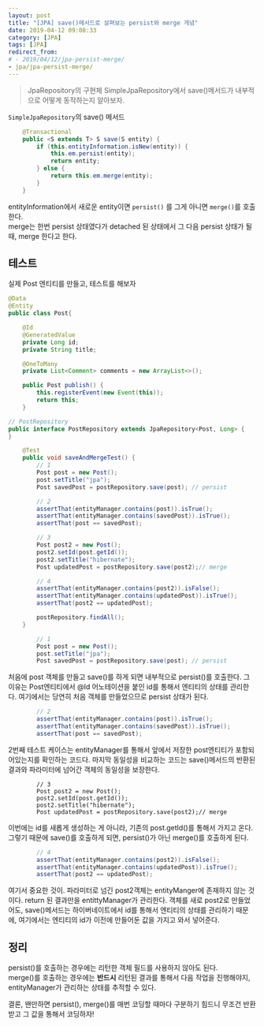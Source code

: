 ```yaml
---
layout: post
title: "[JPA] save()메서드로 살펴보는 persist와 merge 개념"
date: 2019-04-12 09:08:33
category: [JPA]
tags: [JPA]
redirect_from: 
# - 2019/04/12/jpa-persist-merge/
- jpa/jpa-persist-merge/
---
```

> JpaRepository의 구현체 SimpleJpaRepository에서 save()메서드가 내부적으로 어떻게 동작하는지 알아보자.

`SimpleJpaRepository`의 save() 메서드

```java
    @Transactional
    public <S extends T> S save(S entity) {
        if (this.entityInformation.isNew(entity)) {
            this.em.persist(entity);
            return entity;
        } else {
            return this.em.merge(entity);
        }
    }
```

entityInformation에서 새로운 entity이면 `persist()` 를 그게 아니면 `merge()`를 호출한다.  
merge는 한번 persist 상태였다가 detached 된 상태에서 그 다음 persist 상태가 될 때, merge 한다고 한다.

## 테스트

실제 Post 엔티티를 만들고, 테스트를 해보자

```java
@Data
@Entity
public class Post{

    @Id
    @GeneratedValue
    private Long id;
    private String title;

    @OneToMany
    private List<Comment> comments = new ArrayList<>();

    public Post publish() {
        this.registerEvent(new Event(this));
        return this;
    }
```

```java
// PostRepository
public interface PostRepository extends JpaRepository<Post, Long> {
}
```

```java
    @Test
    public void saveAndMergeTest() {
        // 1
        Post post = new Post();
        post.setTitle("jpa");
        Post savedPost = postRepository.save(post); // persist

        // 2
        assertThat(entityManager.contains(post)).isTrue();
        assertThat(entityManager.contains(savedPost)).isTrue();
        assertThat(post == savedPost);

        // 3
        Post post2 = new Post();
        post2.setId(post.getId());
        post2.setTitle("hibernate");
        Post updatedPost = postRepository.save(post2);// merge

        // 4
        assertThat(entityManager.contains(post2)).isFalse();
        assertThat(entityManager.contains(updatedPost)).isTrue();
        assertThat(post2 == updatedPost);

        postRepository.findAll();
    }
```

```java
        // 1
        Post post = new Post();
        post.setTitle("jpa");
        Post savedPost = postRepository.save(post); // persist
```

처음에 post 객체를 만들고 save()를 하게 되면 내부적으로 persist()를 호출한다. 그 이유는 Post엔티티에서 @Id 어노테이션을 붙인 id를 통해서 엔티티의 상태를 관리한다. 여기에서는 당연히 처음 객체를 만들었으므로 persist 상태가 된다.

```java
        // 2
        assertThat(entityManager.contains(post)).isTrue();
        assertThat(entityManager.contains(savedPost)).isTrue();
        assertThat(post == savedPost);
```

2번째 테스트 케이스는 entityManager를 통해서 앞에서 저장한 post엔티티가 포함되어있는지를 확인하는 코드다. 마지막 동일성을 비교하는 코드는 save()메서드의 반환된 결과와 파라미터에 넘어간 객체의 동일성을 보장한다.

```
        // 3
        Post post2 = new Post();
        post2.setId(post.getId());
        post2.setTitle("hibernate");
        Post updatedPost = postRepository.save(post2);// merge
```

이번에는 id를 새롭게 생성하는 게 아니라, 기존의 post.getId()를 통해서 가지고 온다. 그렇기 때문에 save()를 호출하게 되면, persist()가 아닌 merge()를 호출하게 된다.

```java
        // 4
        assertThat(entityManager.contains(post2)).isFalse();
        assertThat(entityManager.contains(updatedPost)).isTrue();
        assertThat(post2 == updatedPost);
```

여기서 중요한 것이. 파라미터로 넘긴 post2객체는 entityManger에 존재하지 않는 것이다. return 된 결과만을 entittyManager가 관리한다. 객체를 새로 post2로 만들었어도, save()메서드는 하이버네이트에서 id를 통해서 엔티티의 상태를 관리하기 때문에, 여기에서는 엔티티의 id가 이전에 만들어둔 값을 가지고 와서 넣어준다.

## 정리

persist()를 호출하는 경우에는 리턴한 객체 필드를 사용하지 않아도 된다.  
merge()를 호출하는 경우에는 **반드시** 리턴된 결과를 통해서 다음 작업을 진행해야지, entityManager가 관리하는 상태를 추적할 수 있다.

결론, 왠만하면 persist(), merge()를 매번 코딩할 때마다 구분하기 힘드니 무조건 반환받고 그 값을 통해서 코딩하자!
